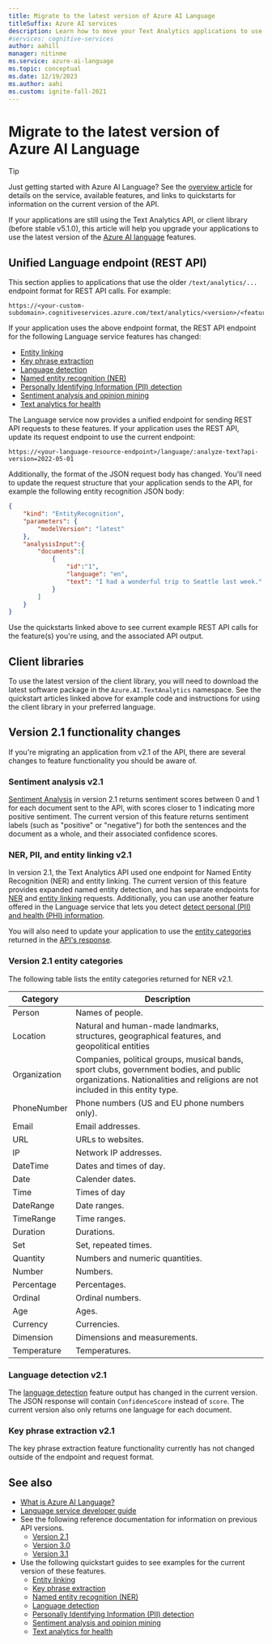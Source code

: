 ```yaml
---
title: Migrate to the latest version of Azure AI Language
titleSuffix: Azure AI services
description: Learn how to move your Text Analytics applications to use the latest version of the Language service.
#services: cognitive-services
author: aahill
manager: nitinme
ms.service: azure-ai-language
ms.topic: conceptual
ms.date: 12/19/2023
ms.author: aahi
ms.custom: ignite-fall-2021
---
```


# Migrate to the latest version of Azure AI Language

> [!TIP]
> Just getting started with Azure AI Language? See the [overview article](../overview.md) for details on the service, available features, and links to quickstarts for information on the current version of the API. 

If your applications are still using the Text Analytics API, or client library (before stable v5.1.0), this article will help you upgrade your applications to use the latest version of the [Azure AI language](../overview.md) features.

## Unified Language endpoint (REST API)

This section applies to applications that use the older `/text/analytics/...` endpoint format for REST API calls. For example:

```http
https://<your-custom-subdomain>.cognitiveservices.azure.com/text/analytics/<version>/<feature>
```

If your application uses the above endpoint format, the REST API endpoint for the following Language service features has changed:

* [Entity linking](../entity-linking/quickstart.md?pivots=rest-api)
* [Key phrase extraction](../key-phrase-extraction/quickstart.md?pivots=rest-api)
* [Language detection](../language-detection/quickstart.md?pivots=rest-api)
* [Named entity recognition (NER)](../named-entity-recognition/quickstart.md?pivots=rest-api)
* [Personally Identifying Information (PII) detection](../personally-identifiable-information/quickstart.md?pivots=rest-api)
* [Sentiment analysis and opinion mining](../sentiment-opinion-mining/quickstart.md?pivots=rest-api)
* [Text analytics for health](../text-analytics-for-health/quickstart.md?pivots=rest-api)

The Language service now provides a unified endpoint for sending REST API requests to these features. If your application uses the REST API, update its request endpoint to use the current endpoint:

```http
https://<your-language-resource-endpoint>/language/:analyze-text?api-version=2022-05-01
```

Additionally, the format of the JSON request body has changed. You'll need to update the request structure that your application sends to the API, for example the following entity recognition JSON body:

```json
{
    "kind": "EntityRecognition",
    "parameters": {
        "modelVersion": "latest"
    },
    "analysisInput":{
        "documents":[
            {
                "id":"1",
                "language": "en",
                "text": "I had a wonderful trip to Seattle last week."
            }
        ]
    }
}
```

Use the quickstarts linked above to see current example REST API calls for the feature(s) you're using, and the associated API output.

## Client libraries

To use the latest version of the client library, you will need to download the latest software package in the `Azure.AI.TextAnalytics` namespace. See the quickstart articles linked above for example code and instructions for using the client library in your preferred language.

<!--[!INCLUDE [SDK target versions](../includes/sdk-target-versions.md)]-->


## Version 2.1 functionality changes

If you're migrating an application from v2.1 of the API, there are several changes to feature functionality you should be aware of.

### Sentiment analysis v2.1

[Sentiment Analysis](../sentiment-opinion-mining/quickstart.md) in version 2.1 returns sentiment scores between 0 and 1 for each document sent to the API, with scores closer to 1 indicating more positive sentiment. The current version of this feature returns sentiment labels (such as "positive" or "negative")  for both the sentences and the document as a whole, and their associated confidence scores.

### NER, PII, and entity linking v2.1

In version 2.1, the Text Analytics API used one endpoint for Named Entity Recognition (NER) and entity linking. The current version of this feature provides expanded named entity detection, and has separate endpoints for [NER](../named-entity-recognition/quickstart.md?pivots=rest-api) and [entity linking](../entity-linking/quickstart.md?pivots=rest-api) requests. Additionally, you can use another feature offered in the Language service that lets you detect [detect personal (PII) and health (PHI) information](../personally-identifiable-information/overview.md).

You will also need to update your application to use the [entity categories](../named-entity-recognition/concepts/named-entity-categories.md) returned in the [API's response](../named-entity-recognition/how-to-call.md).

### Version 2.1 entity categories

The following table lists the entity categories returned for NER v2.1.

| Category   | Description                          |
|------------|--------------------------------------|
| Person   |   Names of people.  |
|Location    | Natural and human-made landmarks, structures, geographical features, and geopolitical entities |
|Organization | Companies, political groups, musical bands, sport clubs, government bodies, and public organizations. Nationalities and religions are not included in this entity type. |
| PhoneNumber | Phone numbers (US and EU phone numbers only). |
| Email | Email addresses. |
| URL | URLs to websites. |
| IP | Network IP addresses. |
| DateTime | Dates and times of day.| 
| Date | Calender dates. |
| Time | Times of day |
| DateRange | Date ranges. |
| TimeRange | Time ranges. |
| Duration | Durations. |
| Set | Set, repeated times. |
| Quantity | Numbers and numeric quantities. |
| Number | Numbers. |
| Percentage | Percentages.|
| Ordinal | Ordinal numbers. |
| Age | Ages. |
| Currency | Currencies. |
| Dimension | Dimensions and measurements. |
| Temperature | Temperatures. |

### Language detection v2.1

The [language detection](../language-detection/quickstart.md) feature output has changed in the current version. The JSON response will contain `ConfidenceScore` instead of `score`. The current version also only returns one language for each document.

### Key phrase extraction v2.1

The key phrase extraction feature functionality currently has not changed outside of the endpoint and request format.

## See also

* [What is Azure AI Language?](../overview.md)
* [Language service developer guide](developer-guide.md)
* See the following reference documentation for information on previous API versions.
    * [Version 2.1](https://westcentralus.dev.cognitive.microsoft.com/docs/services/TextAnalytics-v2-1/operations/56f30ceeeda5650db055a3c9)
    * [Version 3.0](https://westus.dev.cognitive.microsoft.com/docs/services/TextAnalytics-v3-0/operations/Sentiment) 
    * [Version 3.1](https://westcentralus.dev.cognitive.microsoft.com/docs/services/TextAnalytics-v3-1/operations/Sentiment)
* Use the following quickstart guides to see examples for the current version of these features. 
    * [Entity linking](../entity-linking/quickstart.md)
    * [Key phrase extraction](../key-phrase-extraction/quickstart.md)
    * [Named entity recognition (NER)](../named-entity-recognition/quickstart.md)
    * [Language detection](../language-detection/quickstart.md)
    * [Personally Identifying Information (PII) detection](../personally-identifiable-information/quickstart.md)
    * [Sentiment analysis and opinion mining](../sentiment-opinion-mining/quickstart.md)
    * [Text analytics for health](../text-analytics-for-health/quickstart.md)
    
